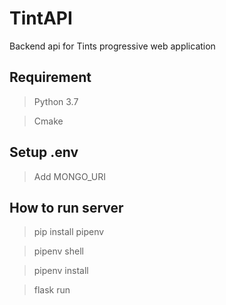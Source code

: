 # TintAPI
Backend api for Tints progressive web application

## Requirement
> Python 3.7

> Cmake

## Setup .env
> Add MONGO_URI
## How to run server
> pip install pipenv

> pipenv shell

> pipenv install

> flask run